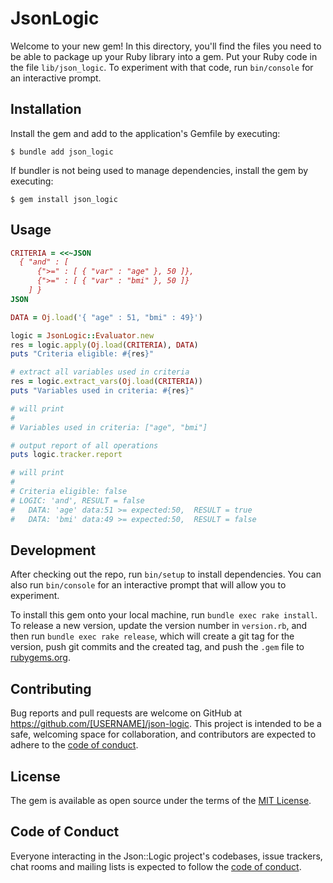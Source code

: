 # JsonLogic

Welcome to your new gem! In this directory, you'll find the files you need to be able to package up your Ruby library into a gem. 
Put your Ruby code in the file `lib/json_logic`. To experiment with that code, run `bin/console` for an interactive prompt.


## Installation

Install the gem and add to the application's Gemfile by executing:

    $ bundle add json_logic

If bundler is not being used to manage dependencies, install the gem by executing:

    $ gem install json_logic

## Usage
```ruby
CRITERIA = <<~JSON
  { "and" : [
      {">=" : [ { "var" : "age" }, 50 ]},
      {">=" : [ { "var" : "bmi" }, 50 ]}
    ] }
JSON

DATA = Oj.load('{ "age" : 51, "bmi" : 49}')

logic = JsonLogic::Evaluator.new
res = logic.apply(Oj.load(CRITERIA), DATA)
puts "Criteria eligible: #{res}"

# extract all variables used in criteria
res = logic.extract_vars(Oj.load(CRITERIA))
puts "Variables used in criteria: #{res}"

# will print
# 
# Variables used in criteria: ["age", "bmi"]

# output report of all operations
puts logic.tracker.report

# will print
#
# Criteria eligible: false
# LOGIC: 'and', RESULT = false
#   DATA: 'age' data:51 >= expected:50,  RESULT = true
#   DATA: 'bmi' data:49 >= expected:50,  RESULT = false
```



## Development

After checking out the repo, run `bin/setup` to install dependencies. You can also run `bin/console` for an interactive prompt that will allow you to experiment.

To install this gem onto your local machine, run `bundle exec rake install`. To release a new version, update the version number in `version.rb`, and then run `bundle exec rake release`, which will create a git tag for the version, push git commits and the created tag, and push the `.gem` file to [rubygems.org](https://rubygems.org).

## Contributing

Bug reports and pull requests are welcome on GitHub at https://github.com/[USERNAME]/json-logic. This project is intended to be a safe, welcoming space for collaboration, and contributors are expected to adhere to the [code of conduct](https://github.com/[USERNAME]/json-logic/blob/master/CODE_OF_CONDUCT.md).

## License

The gem is available as open source under the terms of the [MIT License](https://opensource.org/licenses/MIT).

## Code of Conduct

Everyone interacting in the Json::Logic project's codebases, issue trackers, chat rooms and mailing lists is expected to follow the [code of conduct](https://github.com/[USERNAME]/json-logic/blob/master/CODE_OF_CONDUCT.md).
